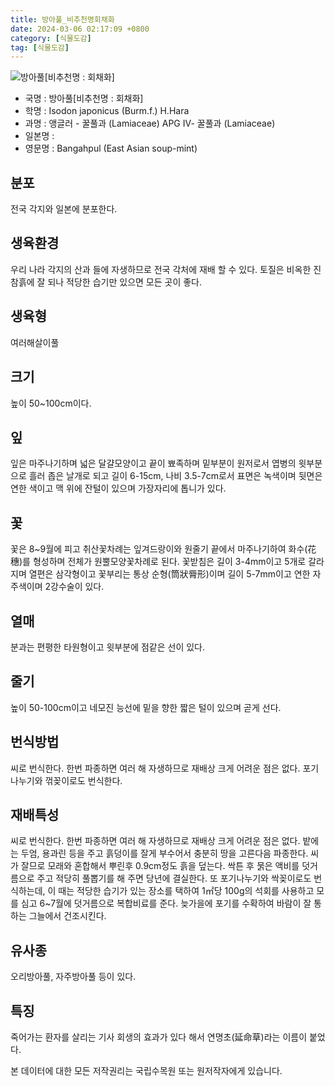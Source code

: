 ```yaml
---
title: 방아풀_비추천명회채화
date: 2024-03-06 02:17:09 +0800
category: [식물도감]
tag: [식물도감]
---
```




![방아풀[비추천명 : 회채화]](/fileUpload/plants/basic/Labiatae/Isodon/15991/1_th2.JPG)
- 국명 : 방아풀[비추천명 : 회채화]
- 학명 : Isodon japonicus (Burm.f.) H.Hara
- 과명 : 앵글러 - 꿀풀과 (Lamiaceae) APG Ⅳ- 꿀풀과 (Lamiaceae)
- 일본명 : 
- 영문명 : Bangahpul (East Asian soup-mint)


## 분포
전국 각지와 일본에 분포한다.
## 생육환경
우리 나라 각지의 산과 들에 자생하므로 전국 각처에 재배 할 수 있다. 토질은 비옥한 진참흙에 잘 되나 적당한 습기만 있으면 모든 곳이 좋다.
## 생육형
여러해살이풀 
## 크기
높이 50~100cm이다. 
## 잎
잎은 마주나기하며 넓은 달걀모양이고 끝이 뾰족하며 밑부분이 원저로서 엽병의 윗부분으로 흘러 좁은 날개로 되고 길이 6-15cm, 나비 3.5-7cm로서 표면은 녹색이며 뒷면은 연한 색이고 맥 위에 잔털이 있으며 가장자리에 톱니가 있다.
## 꽃
꽃은 8~9월에 피고 취산꽃차례는 잎겨드랑이와 원줄기 끝에서 마주나기하여 화수(花穗)를 형성하며 전체가 원뿔모양꽃차례로 된다. 꽃받침은 길이 3-4mm이고 5개로 갈라지며 열편은 삼각형이고 꽃부리는 통상 순형(筒狀脣形)이며 길이 5-7mm이고 연한 자주색이며 2강수술이 있다.
## 열매
분과는 편평한 타원형이고 윗부분에 점같은 선이 있다.
## 줄기
높이 50-100cm이고 네모진 능선에 밑을 향한 짧은 털이 있으며 곧게 선다.
## 번식방법
씨로 번식한다. 한번 파종하면 여러 해 자생하므로 재배상 크게 어려운 점은 없다. 포기나누기와 꺾꽂이로도 번식한다.
## 재배특성
씨로 번식한다. 한번 파종하면 여러 해 자생하므로 재배상 크게 어려운 점은 없다. 밭에는 두엄, 용과린 등을 주고 흙덩이를 잘게 부수어서 충분히 땅을 고른다음 파종한다. 씨가 잘므로 모래와 혼합해서 뿌린후 0.9cm정도 흙을 덮는다. 싹튼 후 묽은 액비를 덧거름으로 주고 적당히 풀뽑기를 해 주면 당년에 결실한다. 또 포기나누기와 싹꽂이로도 번식하는데, 이 때는 적당한 습기가 있는 장소를 택하여 1㎡당 100g의 석회를 사용하고 모를 심고 6~7월에 덧거름으로 복합비료를 준다. 늦가을에 포기를 수확하여 바람이 잘 통하는 그늘에서 건조시킨다.
## 유사종
오리방아풀, 자주방아풀 등이 있다.
## 특징
죽어가는 환자를 살리는 기사 회생의 효과가 있다 해서 연명초(延命草)라는 이름이 붙었다.






본 데이터에 대한 모든 저작권리는 국립수목원 또는 원저작자에게 있습니다.
